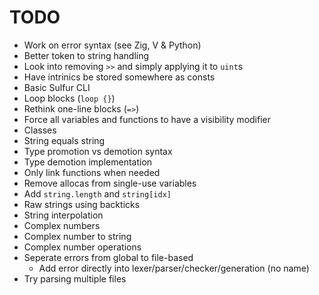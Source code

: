 # TODO
- Work on error syntax (see Zig, V & Python)
- Better token to string handling
- Look into removing `>>` and simply applying it to `uint`s 
- Have intrinics be stored somewhere as consts
- Basic Sulfur CLI
- Loop blocks (`loop {}`)
- Rethink one-line blocks (`=>`)
- Force all variables and functions to have a visibility modifier
- Classes
- String equals string 
- Type promotion vs demotion syntax
- Type demotion implementation
- Only link functions when needed
- Remove allocas from single-use variables
- Add `string.length` and `string[idx]`
- Raw strings using backticks
- String interpolation
- Complex numbers
- Complex number to string
- Complex number operations
- Seperate errors from global to file-based
    - Add error directly into lexer/parser/checker/generation (no name)
- Try parsing multiple files